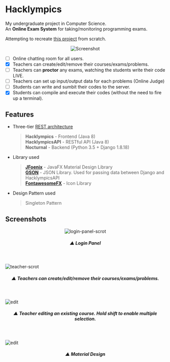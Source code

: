 # Hacklympics
My undergraduate project in Computer Science.    
An **Online Exam System**  for taking/monitoring programming exams.

Attempting to recreate [this project](https://github.com/Max-Projects) from scratch.
<p align="center">
    <img src="https://i.imgur.com/7lmcEDr.png" alt="Screenshot">
</p>

- [ ] Online chatting room for all users.
- [x] Teachers can create/edit/remove their courses/exams/problems.
- [ ] Teachers can **proctor** any exams, watching the students write their code LIVE.
- [ ] Teachers can set up input/output data for each problems (Online Judge)
- [ ]  Students can write and sumbit their codes to the server.
- [x]  Students can compile and execute their codes (without the need to fire up a terminal).

## Features
* Three-tier [REST architecture](https://en.wikipedia.org/wiki/Representational_state_transfer)
  > **Hacklympics** - Frontend (Java 8)    
  > **HacklympicsAPI** - RESTful API (Java 8)    
  > **Nocturnal** - Backend (Python 3.5 + Django 1.8.18)    

* Library used
  > **[JFoenix](https://github.com/jfoenixadmin/JFoenix)** - JavaFX Material Design Library    
  > **[GSON](https://github.com/google/gson)** -  JSON Library. Used for passing data between Django and HacklympicsAPI    
  > **[FontawesomeFX](https://bitbucket.org/Jerady/fontawesomefx)** - Icon Library    

 * Design Pattern used
   > Singleton Pattern    

## Screenshots
<p align="center">
    <img src="https://i.imgur.com/MXWv148.png" alt="login-panel-scrot">
    <h5 align="center">▲ Login Panel</h5> <br><br>
    <img src="https://i.imgur.com/7lmcEDr.png" alt="teacher-scrot">
    <h5 align="center">▲  Teachers can create/edit/remove their courses/exams/problems.</h5> <br><br>
    <img src="https://i.imgur.com/WN8heIh.png" alt="edit">
    <h5 align="center">▲  Teacher editing an existing course. Hold shift to enable multiple selection.</h5> <br><br>
    <img src="https://i.imgur.com/yT58bNq.png" alt="edit">
    <h5 align="center">▲ Material Design</h5> <br><br>
</p>
